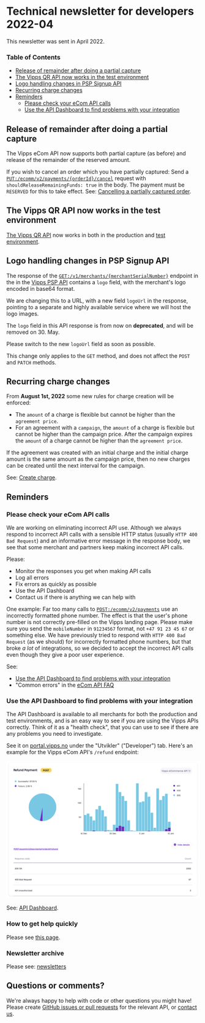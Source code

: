 <!-- START_METADATA
---
sidebar_position: 71
title: 2022-04
---
END_METADATA -->

# Technical newsletter for developers 2022-04

This newsletter was sent in April 2022.

<!-- START_TOC -->

### Table of Contents

* [Release of remainder after doing a partial capture](#release-of-remainder-after-doing-a-partial-capture)
* [The Vipps QR API now works in the test environment](#the-vipps-qr-api-now-works-in-the-test-environment)
* [Logo handling changes in PSP Signup API](#logo-handling-changes-in-psp-signup-api)
* [Recurring charge changes](#recurring-charge-changes)
* [Reminders](#reminders)
  * [Please check your eCom API calls](#please-check-your-ecom-api-calls)
  * [Use the API Dashboard to find problems with your integration](#use-the-api-dashboard-to-find-problems-with-your-integration)

<!-- END_TOC -->

## Release of remainder after doing a partial capture

The Vipps eCom API now supports both partial capture (as before) and
release of the remainder of the reserved amount.

If you wish to cancel an order which you have partially captured: Send a
[`PUT:/ecomm/v2/payments/{orderId}/cancel`](https://vippsas.github.io/vipps-developer-docs/api/ecom#tag/Vipps-eCom-API/operation/cancelPaymentRequestUsingPUT)
request with `shouldReleaseRemainingFunds: true` in the body.
The payment must be `RESERVED` for this to take effect.
See:
[Cancelling a partially captured order](https://github.com/vippsas/vipps-ecom-api/blob/master/vipps-ecom-api.md#cancelling-a-partially-captured-order).

## The Vipps QR API now works in the test environment

[The Vipps QR API](https://github.com/vippsas/vipps-qr-api) now works in both in
the production and
[test environment](../developer-resources/test-environment.md).

## Logo handling changes in PSP Signup API

The response of the
[`GET:/v1/merchants/{merchantSerialNumber}`](https://vippsas.github.io/vipps-developer-docs/api/psp-signup#tag/Merchant/operation/getMerchants)
endpoint in the in the
[Vipps PSP API](https://github.com/vippsas/vipps-psp-api)
contains a `logo` field, with the merchant's logo encoded in base64 format.

We are changing this to a URL, with a new field `logoUrl` in the response,
pointing to a separate and highly available service where we will host the logo
images.

The `logo` field in this API response is from now on **deprecated**, and will be removed on 30. May.

Please switch to the new `logoUrl` field as soon as possible.

This change only applies to the `GET` method, and does not affect the `POST` and `PATCH` methods.

## Recurring charge changes

 From **August 1st, 2022** some new rules for charge creation will be enforced:

 - The `amount` of a charge is flexible but cannot be higher than the
   `agreement price`.
 - For an agreement with a `campaign`, the `amount` of a charge is flexible but
   cannot be higher than the campaign price. After the campaign expires the
  `amount` of a charge cannot be higher than the `agreement price`.

 If the agreement was created with an initial charge and the initial charge
 amount is the same amount as the campaign price, then no new charges can be
 created until the next interval for the campaign.

 See:
 [Create charge](https://github.com/vippsas/vipps-recurring-api/blob/master/vipps-recurring-api.md#create-charge).

## Reminders

### Please check your eCom API calls

We are working on eliminating incorrect API use. Although we always respond to
incorrect API calls with a sensible HTTP status (usually `HTTP 400 Bad Request`)
and an informative error message in the response body, we see that some merchant
and partners keep making incorrect API calls.

Please:
- Monitor the responses you get when making API calls
- Log all errors
- Fix errors as quickly as possible
- Use the API Dashboard
- Contact us if there is anything we can help with

One example: Far too many calls to
[`POST:/ecomm/v2/payments`](https://vippsas.github.io/vipps-developer-docs/api/ecom#tag/Vipps-eCom-API/operation/initiatePaymentV3UsingPOST)
use an incorrectly formatted phone number.
The effect is that the user's phone number is not correctly pre-filled on
the Vipps landing page.
Please make sure you send the `mobileNumber` in `91234567` format, not
`+47 91 23 45 67` or something else.
We have previously tried to respond with `HTTP 400 Bad Request` (as we should)
for incorrectly formatted phone numbers, but that broke _a lot_  of integrations,
so we decided to accept the incorrect API calls even though they give a poor
user experience.

See:

* [Use the API Dashboard to find problems with your integration](#use-the-api-dashboard-to-find-problems-with-your-integration)
* "Common errors" in the
  [eCom API FAQ](https://github.com/vippsas/vipps-ecom-api/blob/master/vipps-ecom-api-faq.md)

### Use the API Dashboard to find problems with your integration

The API Dashboard is available to all merchants for both the production and test environments,
and is an easy way to see if you are using the Vipps APIs correctly.
Think of it as a "health check", that you can use to see if there are any
problems you need to investigate.

See it on
[portal.vipps.no](https://portal.vipps.no)
under the "Utvikler" ("Developer") tab.
Here's an example for the Vipps eCom API's `/refund` endpoint:

![API Dashboard example](images/2021-02-api-dashboard-example.png)

See:
[API Dashboard](../developer-resources/api-dashboard.md).

### How to get help quickly

Please see
[this page](https://github.com/vippsas/vipps-developers/blob/master/contact.md).

### Newsletter archive

Please see: [newsletters](https://vippsas.github.io/vipps-developer-docs/docs/vipps-developers/newsletters/)

## Questions or comments?

We're always happy to help with code or other questions you might have!
Please create [GitHub issues or pull requests](https://github.com/vippsas)
for the relevant API,
or [contact us](https://github.com/vippsas/vipps-developers/blob/master/contact.md).
